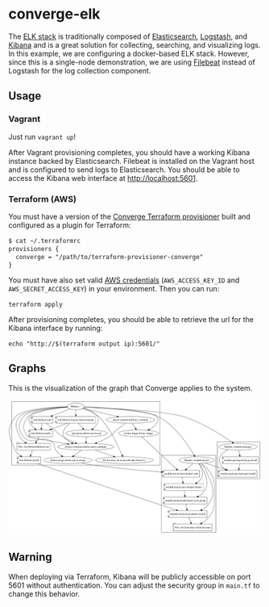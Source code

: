 # converge-elk

The [ELK stack](https://www.elastic.co/webinars/introduction-elk-stack) is traditionally composed of [Elasticsearch](https://www.elastic.co/products/elasticsearch), [Logstash](https://www.elastic.co/products/logstash), and [Kibana](https://www.elastic.co/products/kibana) and is a great solution for collecting, searching, and visualizing logs. In this example, we are configuring a docker-based ELK stack. However, since this is a single-node demonstration, we are using [Filebeat](https://www.elastic.co/products/beats/filebeat) instead of Logstash for the log collection component.

## Usage

### Vagrant

Just run `vagrant up`!

After Vagrant provisioning completes, you should have a working Kibana instance backed by Elasticsearch. Filebeat is installed on the Vagrant host and is configured to send logs to Elasticsearch. You should be able to access the Kibana web interface at [http://localhost:5601](http://localhost:5601).

### Terraform (AWS)

You must have a version of the [Converge Terraform provisioner](https://github.com/ChrisAubuchon/terraform-provisioner-converge) built and configured as a plugin for Terraform:

```shell
$ cat ~/.terraformrc
provisioners {
  converge = "/path/to/terraform-provisioner-converge"
}
```

You must have also set valid [AWS credentials](https://www.terraform.io/docs/providers/aws/index.html) (`AWS_ACCESS_KEY_ID` and `AWS_SECRET_ACCESS_KEY`) in your environment. Then you can run:

```
terraform apply
```

After provisioning completes, you should be able to retrieve the url for the Kibana interface by running:

```shell
echo "http://$(terraform output ip):5601/"
```

## Graphs

This is the visualization of the graph that Converge applies to the system.

![elk graph](./graphs/elk.png)

## Warning

When deploying via Terraform, Kibana will be publicly accessible on port 5601 without authentication. You can adjust the security group in `main.tf` to change this behavior.
